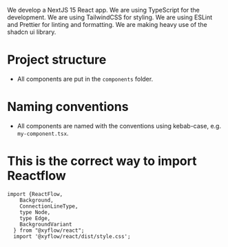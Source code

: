 We develop a NextJS 15 React app. We are using TypeScript for the development. We are using TailwindCSS for styling. We are using ESLint and Prettier for linting and formatting. We are making heavy use of the shadcn ui library.

# Project structure
- All components are put in the `components` folder.

# Naming conventions
- All components are named with the conventions using kebab-case, e.g. `my-component.tsx`.


# This is the correct way to import Reactflow
```
import {ReactFlow,
    Background,
    ConnectionLineType,
    type Node,
    type Edge,
    BackgroundVariant
  } from "@xyflow/react";
  import '@xyflow/react/dist/style.css';
  ```